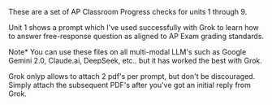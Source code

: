 These are a set of AP Classroom Progress checks for units 1 through 9.

Unit 1 shows a prompt which I've used successfully with Grok to learn how to answer free-response question as aligned to AP Exam grading standards.

Note*  You can use these files on all multi-modal LLM's such as Google Gemini 2.0, Claude.ai, DeepSeek, etc.. but it has worked the best with Grok.

Grok onlyp allows to attach 2 pdf's per prompt, but don't be discouraged.  Simply attach the subsequent PDF's after you've got an initial reply from Grok.

